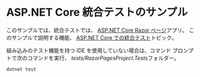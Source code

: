 # <a name="aspnet-core-integration-testing-sample"></a>ASP.NET Core 統合テストのサンプル

このサンプルでは、統合テストでは、 [ASP.NET Core Razor ページ](https://docs.microsoft.com/aspnet/core/mvc/razor-pages)アプリ。 このサンプルで説明する機能、 [ASP.NET Core での統合テスト](https://docs.microsoft.com/aspnet/core/test/integration-tests)トピック。

組み込みのテスト機能を持つ IDE を使用していない場合は、コマンド プロンプトで次のコマンドを実行、 *tests/RazorPagesProject.Tests*フォルダー。

```console
dotnet test
```
